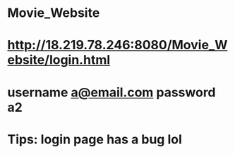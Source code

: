 # Movie_Website
# http://18.219.78.246:8080/Movie_Website/login.html
# username a@email.com password a2
# Tips: login page has a bug lol

